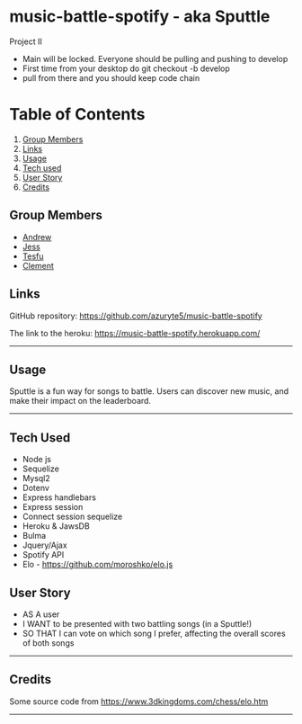 # music-battle-spotify - aka Sputtle
Project II

- Main will be locked. Everyone should be pulling and pushing to develop
- First time from your desktop do git checkout -b develop
- pull from there and you should keep code chain
   

# Table of Contents
1. [Group Members](#group-members)
1. [Links](#links)
1. [Usage](#usage)
1. [Tech used](#tech-used)
1. [User Story](#user-story)
1. [Credits](#credits)

## Group Members
- [Andrew](https://github.com/azuryte5)
- [Jess](https://github.com/jhugray)
- [Tesfu](https://github.com/tesfumfa)
- [Clement](https://github.com/Mugishacle)


## Links
GitHub repository: https://github.com/azuryte5/music-battle-spotify

The link to the heroku: https://music-battle-spotify.herokuapp.com/

-----
## Usage
Sputtle is a fun way for songs to battle. Users can discover new music, and make their impact on the leaderboard. 

-----
## Tech Used 
- Node js
- Sequelize
- Mysql2
- Dotenv
- Express handlebars
- Express session
- Connect session sequelize
- Heroku & JawsDB
- Bulma
- Jquery/Ajax
- Spotify API
- Elo - https://github.com/moroshko/elo.js

## User Story

- AS A user 
- I WANT to be presented with two battling songs (in a Sputtle!)
- SO THAT I can vote on which song I prefer, affecting the overall scores of both songs 


----
## Credits
Some source code from https://www.3dkingdoms.com/chess/elo.htm

-----
